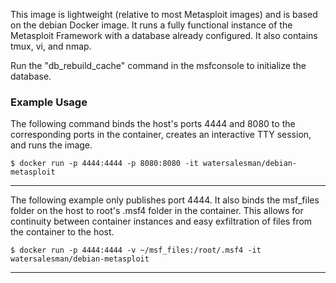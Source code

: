 This image is lightweight (relative to most Metasploit images) and
is based on the debian Docker image. It runs a fully functional instance of
the Metasploit Framework with a database already configured.
It also contains tmux, vi, and nmap.

Run the "db_rebuild_cache" command in the msfconsole to initialize the database.

### Example Usage
The following command binds the host's ports 4444 and 8080 to the corresponding
ports in the container, creates an interactive TTY session, and runs the image.

```
$ docker run -p 4444:4444 -p 8080:8080 -it watersalesman/debian-metasploit
```
***
The following example only publishes port 4444. It also binds the msf_files folder
on the host to root's .msf4 folder in the container. This allows for continuity
between container instances and easy exfiltration of files from the
container to the host.

```
$ docker run -p 4444:4444 -v ~/msf_files:/root/.msf4 -it watersalesman/debian-metasploit
```
***
